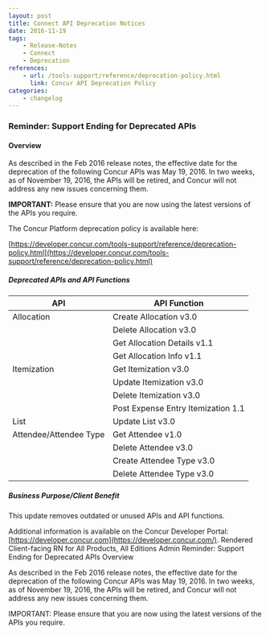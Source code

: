 ```yaml
---
layout: post
title: Connect API Deprecation Notices
date: 2016-11-19
tags:
    - Release-Notes
    - Connect
    - Deprecation
references:
    - url: /tools-support/reference/deprecation-policy.html
      link: Concur API Deprecation Policy
categories:
    - changelog
---
```


### Reminder: Support Ending for Deprecated APIs

#### Overview

As described in the Feb 2016 release notes, the effective date for the deprecation of the following Concur APIs was May 19, 2016. In two weeks, as of November 19, 2016, the APIs will be retired, and Concur will not address any new issues concerning them.

**IMPORTANT:** Please ensure that you are now using the latest versions of the APIs you require.

The Concur Platform deprecation policy is available here:

[https://developer.concur.com/tools-support/reference/deprecation-policy.html](https://developer.concur.com/tools-support/reference/deprecation-policy.html)

##### Deprecated APIs and API Functions

| API | API Function |
| --- | --- |
| Allocation | Create Allocation v3.0 |
|   | Delete Allocation v3.0 |
|   | Get Allocation Details v1.1 |
|   | Get Allocation Info v1.1 |
| Itemization | Get Itemization v3.0 |
|   | Update Itemization v3.0 |
|   | Delete Itemization v3.0 |
|   | Post Expense Entry Itemization 1.1 |
| List | Update List v3.0 |
| Attendee/Attendee Type | Get Attendee  v1.0 |
|   | Delete Attendee v3.0 |
|   | Create Attendee Type v3.0 |
|   | Delete Attendee Type v3.0 |

##### Business Purpose/Client Benefit

This update removes outdated or unused APIs and API functions.

Additional information is available on the Concur Developer Portal: [https://developer.concur.com](https://developer.concur.com/).
Rendered
Client-facing RN for All Products, All Editions
Admin
Reminder: Support Ending for Deprecated APIs
Overview

As described in the Feb 2016 release notes, the effective date for the deprecation of the following Concur APIs was May 19, 2016. In two weeks, as of November 19, 2016, the APIs will be retired, and Concur will not address any new issues concerning them.

IMPORTANT: Please ensure that you are now using the latest versions of the APIs you require.
